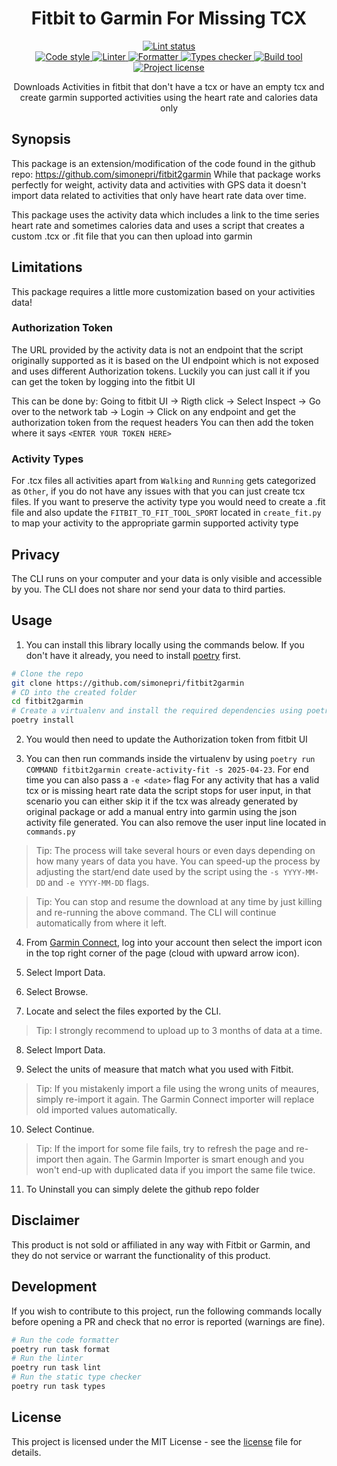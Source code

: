 <h1 align="center">
  <b>Fitbit to Garmin For Missing TCX</b>
</h1>
<p align="center">
  <!-- Lint -->
  <a href="https://github.com/simonepri/fitbit2garmin/actions?query=workflow:lint+branch:main">
    <img src="https://github.com/simonepri/fitbit2garmin/workflows/lint/badge.svg?branch=main" alt="Lint status" />
  </a>
  <br />
  <!-- Code style -->
  <a href="https://github.com/ambv/black">
    <img src="https://img.shields.io/badge/code%20style-black-000000.svg" alt="Code style" />
  </a>
  <!-- Linter -->
  <a href="https://github.com/PyCQA/pylint">
    <img src="https://img.shields.io/badge/linter-pylint-ce963f.svg" alt="Linter" />
  </a>
  <!-- Formatter -->
  <a href="https://github.com/omnilib/ufmt">
    <img src="https://img.shields.io/badge/formatter-ufmt-296db2.svg" alt="Formatter" />
  </a>
  <!-- Types checker -->
  <a href="https://github.com/PyCQA/pylint">
    <img src="https://img.shields.io/badge/types%20checker-mypy-296db2.svg" alt="Types checker" />
  </a>
  <!-- Build tool -->
  <a href="https://github.com/python-poetry/poetry">
    <img src="https://img.shields.io/badge/build%20system-poetry-4e5dc8.svg" alt="Build tool" />
  </a>
  <br />
  <!-- License -->
  <a href="https://github.com/simonepri/fitbit2garmin/tree/main/license">
    <img src="https://img.shields.io/github/license/simonepri/fitbit2garmin.svg" alt="Project license" />
  </a>
</p>
<p align="center">
  Downloads Activities in fitbit that don't have a tcx or have an empty tcx and create garmin supported activities using the heart rate and calories data only
</p>


## Synopsis

This package is an extension/modification of the code found in the github repo: https://github.com/simonepri/fitbit2garmin
While that package works perfectly for weight, activity data and activities with GPS data
it doesn't import data related to activities that only have heart rate data over time.

This package uses the activity data which includes a link to the time series heart rate and sometimes calories
data and uses a script that creates a custom .tcx or .fit file that you can then upload into garmin

## Limitations

This package requires a little more customization based on your activities data!

### Authorization Token

The URL provided by the activity data is not an endpoint that the script originally supported as it is
based on the UI endpoint which is not exposed and uses different Authorization tokens. Luckily you can just call it
if you can get the token by logging into the fitbit UI

This can be done by:
Going to fitbit UI -> Rigth click -> Select Inspect -> Go over to the network tab -> Login -> Click on any endpoint and
get the authorization token from the request headers
You can then add the token where it says `<ENTER YOUR TOKEN HERE>`

### Activity Types

For .tcx files all activities apart from `Walking` and `Running` gets categorized as `Other`, if you do not have any issues
with that you can just create tcx files.
If you want to preserve the activity type you would need to create a .fit file and also update the `FITBIT_TO_FIT_TOOL_SPORT`
located in `create_fit.py` to map your activity to the appropriate garmin supported activity type

## Privacy

The CLI runs on your computer and your data is only visible and accessible by
you. The CLI does not share nor send your data to third parties.


## Usage

1. You can install this library locally using the commands below.
If you don't have it already, you need to install [poetry](https://python-poetry.org/docs/#installation) first.

```bash
# Clone the repo
git clone https://github.com/simonepri/fitbit2garmin
# CD into the created folder
cd fitbit2garmin
# Create a virtualenv and install the required dependencies using poetry
poetry install
```

2. You would then need to update the Authorization token from fitbit UI

3. You can then run commands inside the virtualenv by using `poetry run COMMAND fitbit2garmin create-activity-fit -s 2025-04-23`.
For end time you can also pass a `-e <date>` flag
For any activity that has a valid tcx or is missing heart rate data the script stops for user input, in that scenario you
can either skip it if the tcx was already generated by original package or add a manual entry into garmin using the json
activity file generated. You can also remove the user input line located in `commands.py`

> Tip: The process will take several hours or even days depending on how many
        years of data you have. You can speed-up the process by adjusting the
        start/end date used by the script using the `-s YYYY-MM-DD` and
        `-e YYYY-MM-DD` flags.

> Tip: You can stop and resume the download at any time by just killing and
       re-running the above command. The CLI will continue automatically from
       where it left.

4. From [Garmin Connect][garmin:connect], log into your account then select the
import icon in the top right corner of the page (cloud with upward arrow icon).

5. Select Import Data.

6. Select Browse.

7. Locate and select the files exported by the CLI.

> Tip: I strongly recommend to upload up to 3 months of data at a time.

8. Select Import Data.

9. Select the units of measure that match what you used with Fitbit.

> Tip: If you mistakenly import a file using the wrong units of meaures, simply
       re-import it again. The Garmin Connect importer will replace old imported
       values automatically.

10. Select Continue.

> Tip: If the import for some file fails, try to refresh the page and re-import
       then again. The Garmin Importer is smart enough and you won't end-up with
       duplicated data if you import the same file twice.

11. To Uninstall you can simply delete the github repo folder

## Disclaimer

This product is not sold or affiliated in any way with Fitbit or Garmin, and
they do not service or warrant the functionality of this product.


## Development

If you wish to contribute to this project, run the following commands locally before opening a PR and check that no error is reported (warnings are fine).

```bash
# Run the code formatter
poetry run task format
# Run the linter
poetry run task lint
# Run the static type checker
poetry run task types
```


## License

This project is licensed under the MIT License - see the [license][license] file
for details.


<!-- Links -->

[start]: https://github.com/simonepri/fitbit2garmin#start-of-content
[license]: https://github.com/simonepri/fitbit2garmin/tree/main/license

[garmin:connect]: https://connect.garmin.com/signin
